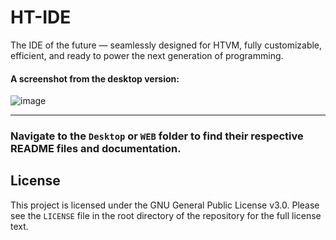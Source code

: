 # HT-IDE

The IDE of the future — seamlessly designed for HTVM, fully customizable, efficient, and ready to power the next generation of programming.

#### A screenshot from the desktop version:

![image](https://github.com/user-attachments/assets/d7d50896-bd6a-47ef-981c-d45cb5e4c1d1)


---

### Navigate to the `Desktop` or `WEB` folder to find their respective README files and documentation.

## License

This project is licensed under the GNU General Public License v3.0. Please see the `LICENSE` file in the root directory of the repository for the full license text.
